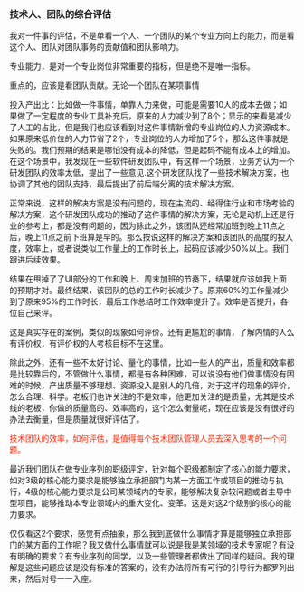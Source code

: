 ### 技术人、团队的综合评估

我对一件事的评估，不是单看一个人、一个团队的某个专业方向上的能力，而是看这个人、团队对团队事务的贡献值和团队影响力。

专业能力，是对一个专业岗位非常重要的指标，但是绝不是唯一指标。

重点的，应该是看团队贡献。无论一个团队在某项事情

投入产出比：比如做一件事情，单靠人力来做，可能是需要10人的成本去做；如果做了一定程度的专业工具补充后，原来的人力减少到了8个；显示的来看是减少了人工的占比，但是我们也应该看到对这件事情新增的专业岗位的人力资源成本。如果原来低价位的人力节省了2个，专业岗位的人力增加了5个，那么这件事就是失败的。我们预期的结果是哪怕没有成本的降低，但是起码不能有成本上的增加。在这个场景中，我发现在一些软件研发团队中，有这样一个场景，业务方认为一个研发团队的效率太低，提出了一些意见.这个研发团队找了一些技术解决方案，也协调了其他的团队支持，最后提出了前后端分离的技术解决方案。

正常来说，这样的解决方案是没有问题的，现在主流的、经得住行业和市场考验的解决方案，这个研发团队成功的推动了这件事情的解决方案，无论是动机上还是行业的参考上，都是没有问题的，因为除此之外，该团队还经常加班到晚上11点之后，晚上11点之前下班算是早的。那么按说这样的解决方案和该团队的高度的投入度，效率上，或者说类似工作量上的工作时长上，起码应该减少50%以上。我们跟进后续效果。

结果在甩掉了了UI部分的工作和晚上、周末加班的节奏下，结果就应该如我上面的预期才对。最终结果，该团队的总的工作时长减少了。原来60%的工作量减少到了原来95%的工作时长，最后工作总结时工作效率提升了。效率是否提升，各位自己来评。

这是真实存在的案例，类似的现象如何评价。还有更尴尬的事情，了解内情的人么有评价权，有评价权的人考核目标不在这里。

除此之外，还有一些不太好讨论、量化的事情，比如一些人的产出，质量和效率都是比较靠后的，不管做什么事情，都是有各种困难，可以说没有他们做事情没有困难的时候，产出质量不够理想、资源投入是别人的几倍，对于这样的现象的评价，怎么合理、科学。老板们也许关注的不是效率，他更加关注的是质量，尤其是技术线的老板，你做的质量高的、效率高的，这个怎么衡量呢，现在应该是没有很好的办法去衡量，但是质量就很好评估了。

<font color="#f20">技术团队的效率，如何评估，是值得每个技术团队管理人员去深入思考的一个问题。</font>

最近我们团队在做专业序列的职级评定，针对每个职级都制定了核心的能力要求，如对3级的核心能力要求是能够独立承担部门内某一方面工作或项目的推动与执行，4级的核心能力要求是公司某领域内的专家，能够解决复杂较问题或者主导中型项目，能够推动本专业领域内的重大变化、变革。这是对这2个级别的核心的能力要求。

仅仅看这2个要求，感觉有点抽象，那么我到底做什么事情才算是能够独立承担部门的某方面的工作呢？我又做什么事情就可以说是我是某领域的技术专家呢？有没有明确的要求？有专业序列的同学，以及一些管理者都做出了同样的疑问。我的理解是这些问题应该是没有标准的答案的，没有办法将所有可行的引导行为都罗列出来，然后对号一一入座。